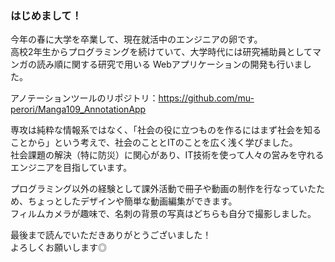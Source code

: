 ### はじめまして！
今年の春に大学を卒業して、現在就活中のエンジニアの卵です。  
高校2年生からプログラミングを続けていて、大学時代には研究補助員としてマンガの読み順に関する研究で用いる Webアプリケーションの開発も行いました。

アノテーションツールのリポジトリ：https://github.com/mu-perori/Manga109_AnnotationApp

専攻は純粋な情報系ではなく、「社会の役に立つものを作るにはまず社会を知ることから」という考えで、社会のこととITのことを広く浅く学びました。  
社会課題の解決（特に防災）に関心があり、IT技術を使って人々の営みを守れるエンジニアを目指しています。

プログラミング以外の経験として課外活動で冊子や動画の制作を行なっていたため、ちょっとしたデザインや簡単な動画編集ができます。  
フィルムカメラが趣味で、名刺の背景の写真はどちらも自分で撮影しました。

最後まで読んでいただきありがとうございました！  
よろしくお願いします◎


<!--
**mu-perori/mu-perori** is a ✨ _special_ ✨ repository because its `README.md` (this file) appears on your GitHub profile.

Here are some ideas to get you started:

- 🔭 I’m currently working on ...
- 🌱 I’m currently learning ...
- 👯 I’m looking to collaborate on ...
- 🤔 I’m looking for help with ...
- 💬 Ask me about ...
- 📫 How to reach me: ...
- 😄 Pronouns: ...
- ⚡ Fun fact: ...
-->
